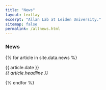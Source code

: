 ```yaml
---
title: "News"
layout: textlay
excerpt: "Allan Lab at Leiden University."
sitemap: false
permalink: /allnews.html
---
```


### News

{% for article in site.data.news %}
<p>{{ article.date }} <br>
<em>{{ article.headline }}</em></p>
{% endfor %}
